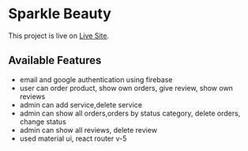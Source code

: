 # Sparkle Beauty

This project is live on [Live Site](https://sparkle-lipsticks.web.app/).

## Available Features

- email and google authentication using firebase
- user can order product, show own orders, give review, show own reviews
- admin can add service,delete service
- admin can show all orders,orders by status category, delete orders, change status
- admin can show all reviews, delete review
- used material ui, react router v-5
